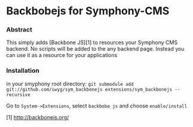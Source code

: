 # Backbobejs for Symphony-CMS

### Abstract 
This simply adds [Backbone JS][1] to resources your Symphony CMS backend. No
scripts will be added to the any backend page. Instead you can use it as
a resource for your applications

### Installation
in your smyphony root directory: `git submodule add git://github.com/iwyg/sym_backbonejs extensions/sym_backbonejs --recursive`

Go to `System->Extensions`, select `backbobe js` and choose `enable/install`

[1] http://backbonejs.org/
